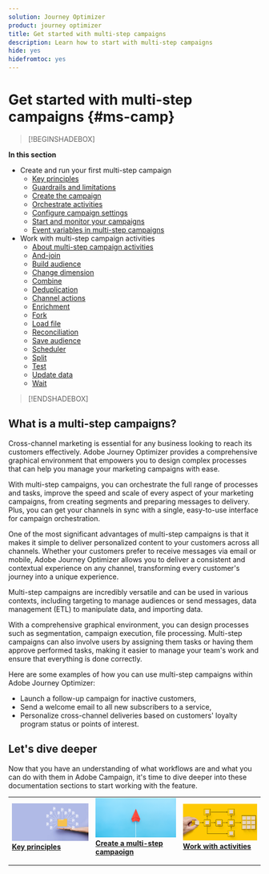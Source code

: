 ```yaml
---
solution: Journey Optimizer
product: journey optimizer
title: Get started with multi-step campaigns
description: Learn how to start with multi-step campaigns
hide: yes
hidefromtoc: yes
---
```


# Get started with multi-step campaigns {#ms-camp}


>[!BEGINSHADEBOX]

**In this section**

* Create and run your first multi-step campaign
    * [Key principles](gs-campaign-creation.md)
    * [Guardrails and limitations](guardrails.md)
    * [Create the campaign](create-ms-campaign.md)
    * [Orchestrate activities](orchestrate-activities.md)
    * [Configure campaign settings](ms-campaign-settings.md)
    * [Start and monitor your campaigns](start-monitor-campaigns.md)
    * [Event variables in multi-step campaigns](event-variables.md)
* Work with multi-step campaign activities
    * [About multi-step campaign activities](activities/about-activities.md)
    * [And-join](activities/and-join.md)
    * [Build audience](activities/build-audience.md)
    * [Change dimension](activities/change-dimension.md)
    * [Combine](activities/combine.md)
    * [Deduplication](activities/deduplication.md)
    * [Channel actions](activities/channels.md)
    * [Enrichment](activities/enrichment.md)
    * [Fork](activities/fork.md)
    * [Load file](activities/load-file.md)
    * [Reconciliation](activities/reconciliation.md)
    * [Save audience](activities/save-audience.md)
    * [Scheduler](activities/scheduler.md)
    * [Split](activities/split.md)
    * [Test](activities/test.md)
    * [Update data](activities/update-data.md)
    * [Wait](activities/wait.md)

>[!ENDSHADEBOX]


## What is a multi-step campaigns?

Cross-channel marketing is essential for any business looking to reach its customers effectively. Adobe Journey Optimizer provides a comprehensive graphical environment that empowers you to design complex processes that can help you manage your marketing campaigns with ease.

With multi-step campaigns, you can orchestrate the full range of processes and tasks, improve the speed and scale of every aspect of your marketing campaigns, from creating segments and preparing messages to delivery. Plus, you can get your channels in sync with a single, easy-to-use interface for campaign orchestration.

One of the most significant advantages of multi-step campaigns is that it makes it simple to deliver personalized content to your customers across all channels. Whether your customers prefer to receive messages via email or mobile, Adobe Journey Optimizer allows you to deliver a consistent and contextual experience on any channel, transforming every customer's journey into a unique experience.

Multi-step campaigns are incredibly versatile and can be used in various contexts, including targeting to manage audiences or send messages, data management (ETL) to manipulate data, and importing data.

With a comprehensive graphical environment, you can design processes such as segmentation, campaign execution, file processing. Multi-step campaigns can also involve users by assigning them tasks or having them approve performed tasks, making it easier to manage your team's work and ensure that everything is done correctly.

Here are some examples of how you can use multi-step campaigns within Adobe Journey Optimizer:

* Launch a follow-up campaign for inactive customers,
* Send a welcome email to all new subscribers to a service,
* Personalize cross-channel deliveries based on customers' loyalty program status or points of interest.


## Let's dive deeper

Now that you have an understanding of what workflows are and what you can do with them in Adobe Campaign, it's time to dive deeper into these documentation sections to start working with the feature.

<table style="table-layout:fixed"><tr style="border: 0;">
<td>
<a href="gs-campaign-creation.md">
<img alt="Access and manage workflows" src="assets/do-not-localize/workflow-access.jpeg">
</a>
<div>
<a href="gs-campaign-creation.md"><strong>Key principles</strong></a>
</div>
<p>
</td>
<td>
<a href="create-ms-campaign.md">
<img alt="Lead" src="assets/do-not-localize/workflow-create.jpeg">
</a>
<div><a href="create-ms-campaign.md"><strong>Create a multi-step campaoign</strong>
</div>
<p>
</td>
<td>
<a href="activities/about-activities.md">
<img alt="Infrequent" src="assets/do-not-localize/workflow-activities.jpeg">
</a>
<div>
<a href="activities/about-activities.md"><strong>Work with activities</strong></a>
</div>
<p></td>
</tr></table>
